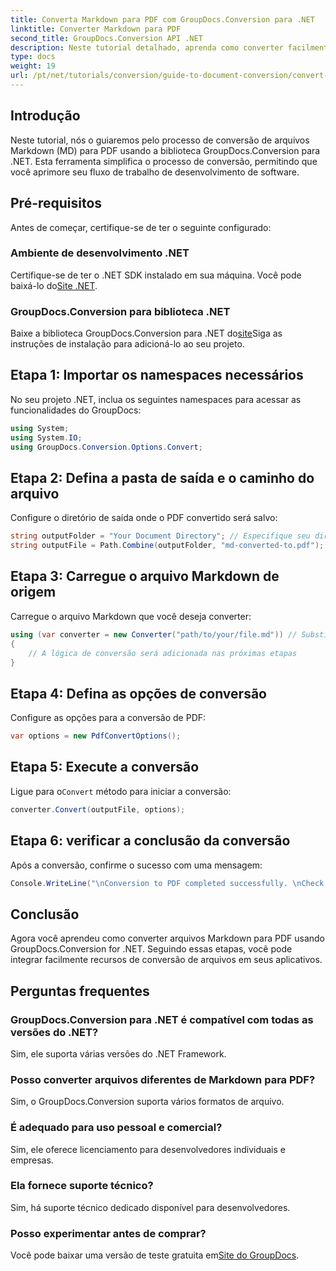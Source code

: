 ```yaml
---
title: Converta Markdown para PDF com GroupDocs.Conversion para .NET
linktitle: Converter Markdown para PDF
second_title: GroupDocs.Conversion API .NET
description: Neste tutorial detalhado, aprenda como converter facilmente arquivos Markdown (MD) em Portable Document Format (PDF) usando a biblioteca GroupDocs.Conversion para .NET.
type: docs
weight: 19
url: /pt/net/tutorials/conversion/guide-to-document-conversion/convert-markdown-to-pdf/
---
```

## Introdução

Neste tutorial, nós o guiaremos pelo processo de conversão de arquivos Markdown (MD) para PDF usando a biblioteca GroupDocs.Conversion para .NET. Esta ferramenta simplifica o processo de conversão, permitindo que você aprimore seu fluxo de trabalho de desenvolvimento de software.

## Pré-requisitos

Antes de começar, certifique-se de ter o seguinte configurado:

### Ambiente de desenvolvimento .NET
 Certifique-se de ter o .NET SDK instalado em sua máquina. Você pode baixá-lo do[Site .NET](https://dotnet.microsoft.com/download).

### GroupDocs.Conversion para biblioteca .NET
 Baixe a biblioteca GroupDocs.Conversion para .NET do[site](https://releases.groupdocs.com/conversion/net/)Siga as instruções de instalação para adicioná-lo ao seu projeto.

## Etapa 1: Importar os namespaces necessários
No seu projeto .NET, inclua os seguintes namespaces para acessar as funcionalidades do GroupDocs:

```csharp
using System;
using System.IO;
using GroupDocs.Conversion.Options.Convert;
```

## Etapa 2: Defina a pasta de saída e o caminho do arquivo
Configure o diretório de saída onde o PDF convertido será salvo:

```csharp
string outputFolder = "Your Document Directory"; // Especifique seu diretório de saída
string outputFile = Path.Combine(outputFolder, "md-converted-to.pdf");
```

## Etapa 3: Carregue o arquivo Markdown de origem
Carregue o arquivo Markdown que você deseja converter:

```csharp
using (var converter = new Converter("path/to/your/file.md")) // Substitua pelo caminho do seu arquivo MD
{
    // A lógica de conversão será adicionada nas próximas etapas
}
```

## Etapa 4: Defina as opções de conversão
Configure as opções para a conversão de PDF:

```csharp
var options = new PdfConvertOptions();
```

## Etapa 5: Execute a conversão
 Ligue para o`Convert` método para iniciar a conversão:

```csharp
converter.Convert(outputFile, options);
```

## Etapa 6: verificar a conclusão da conversão
Após a conversão, confirme o sucesso com uma mensagem:

```csharp
Console.WriteLine("\nConversion to PDF completed successfully. \nCheck output in {0}", outputFolder);
```

## Conclusão
Agora você aprendeu como converter arquivos Markdown para PDF usando GroupDocs.Conversion for .NET. Seguindo essas etapas, você pode integrar facilmente recursos de conversão de arquivos em seus aplicativos.

## Perguntas frequentes

### GroupDocs.Conversion para .NET é compatível com todas as versões do .NET?
Sim, ele suporta várias versões do .NET Framework.

### Posso converter arquivos diferentes de Markdown para PDF?
Sim, o GroupDocs.Conversion suporta vários formatos de arquivo.

### É adequado para uso pessoal e comercial?
Sim, ele oferece licenciamento para desenvolvedores individuais e empresas.

### Ela fornece suporte técnico?
Sim, há suporte técnico dedicado disponível para desenvolvedores.

### Posso experimentar antes de comprar?
 Você pode baixar uma versão de teste gratuita em[Site do GroupDocs](https://releases.groupdocs.com/conversion/net/).